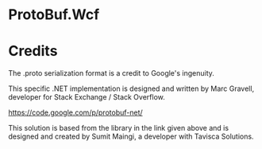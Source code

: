 ProtoBuf.Wcf
============

Credits
============

The .proto serialization format is a credit to Google's ingenuity.

This specific .NET implementation is designed and written by Marc Gravell, developer for Stack Exchange / Stack Overflow.

https://code.google.com/p/protobuf-net/

This solution is based from the library in the link given above and is designed and created by Sumit Maingi, a developer with Tavisca Solutions.
